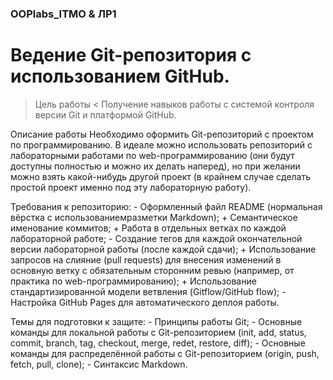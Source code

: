### OOPlabs_ITMO & ЛР1 ###
# Ведение Git-репозитория с использованием GitHub.

> Цель работы  <
Получение навыков работы с системой контроля версии Git и платформой GitHub.

Описание работы
Необходимо оформить Git-репозиторий с проектом по программированию. 
В идеале можно использовать репозиторий с лабораторными работами по web-программированию 
(они будут доступны полностью и можно их делать наперед), но при желании можно взять 
какой-нибудь другой проект (в крайнем случае сделать простой проект именно под эту 
лабораторную работу).

Требования к репозиторию:
	- Оформленный файл README (нормальная вёрстка с использованиемразметки Markdown);
	+ Семантическое именование коммитов;
	+ Работа в отдельных ветках по каждой лабораторной работе;
	- Создание тегов для каждой окончательной версии лабораторной работы 
(после каждой сдачи);
	+ Использование запросов на слияние (pull requests) для внесения изменений в 
основную ветку с обязательным сторонним ревью (например, от практика по 
web-программированию);
	+ Использование стандартизированной модели ветвления (Gitflow/GitHub flow);
	- Настройка GitHub Pages для автоматического деплоя работы.

Темы для подготовки к защите:
	- Принципы работы Git;
	- Основные команды для локальной работы с Git-репозиторием 
(init, add, status, commit, branch, tag, checkout, merge, redet, restore, diff);
	- Основные команды для распределённой работы с Git-репозиторием
(origin, push, fetch, pull, clone);
	- Синтаксис Markdown.
